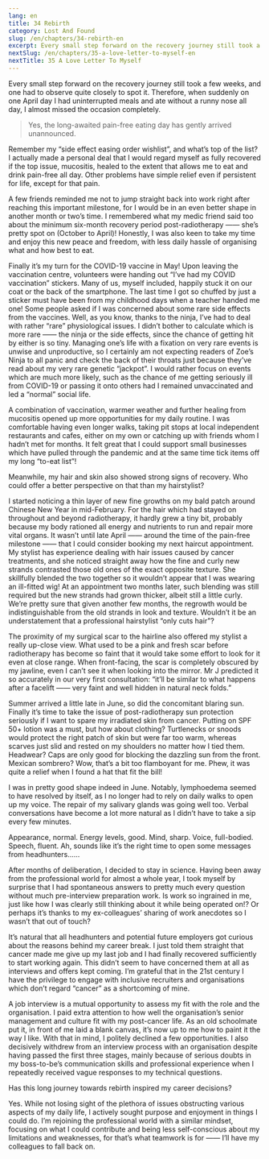 ```yaml
---
lang: en
title: 34 Rebirth
category: Lost And Found
slug: /en/chapters/34-rebirth-en
excerpt: Every small step forward on the recovery journey still took a few weeks, and one had to observe quite closely to spot it.
nextSlug: /en/chapters/35-a-love-letter-to-myself-en
nextTitle: 35 A Love Letter To Myself
---
```


Every small step forward on the recovery journey still took a few weeks, and one had to observe quite closely to spot it. Therefore, when suddenly on one April day I had uninterrupted meals and ate without a runny nose all day, I almost missed the occasion completely.
 
>Yes, the long-awaited pain-free eating day has gently arrived unannounced.

Remember my “side effect easing order wishlist”, and what’s top of the list? I actually made a personal deal that I would regard myself as fully recovered if the top issue, mucositis, healed to the extent that allows me to eat and drink pain-free all day. Other problems have simple relief even if persistent for life, except for that pain.
 
A few friends reminded me not to jump straight back into work right after reaching this important milestone, for I would be in an even better shape in another month or two’s time. I remembered what my medic friend said too about the minimum six-month recovery period post-radiotherapy —— she’s pretty spot on (October to April)! Honestly, I was also keen to take my time and enjoy this new peace and freedom, with less daily hassle of organising what and how best to eat. 
 
Finally it’s my turn for the COVID-19 vaccine in May! Upon leaving the vaccination centre, volunteers were handing out “I’ve had my COVID vaccination” stickers. Many of us, myself included, happily stuck it on our coat or the back of the smartphone. The last time I got so chuffed by just a sticker must have been from my childhood days when a teacher handed me one! Some people asked if I was concerned about some rare side effects from the vaccines. Well, as you know, thanks to the ninja, I’ve had to deal with rather “rare” physiological issues. I didn’t bother to calculate which is more rare —— the ninja or the side effects, since the chance of getting hit by either is so tiny. Managing one’s life with a fixation on very rare events is unwise and unproductive, so I certainly am not expecting readers of Zoe’s Ninja to all panic and check the back of their throats just because they’ve read about my very rare genetic “jackpot”. I would rather focus on events which are much more likely, such as the chance of me getting seriously ill from COVID-19 or passing it onto others had I remained unvaccinated and led a “normal” social life.
 
A combination of vaccination, warmer weather and further healing from mucositis opened up more opportunities for my daily routine. I was comfortable having even longer walks, taking pit stops at local independent restaurants and cafes, either on my own or catching up with friends whom I hadn’t met for months. It felt great that I could support small businesses which have pulled through the pandemic and at the same time tick items off my long “to-eat list”!
 
Meanwhile, my hair and skin also showed strong signs of recovery. Who could offer a better perspective on that than my hairstylist?
 
I started noticing a thin layer of new fine growths on my bald patch around Chinese New Year in mid-February. For the hair which had stayed on throughout and beyond radiotherapy, it hardly grew a tiny bit, probably because my body rationed all energy and nutrients to run and repair more vital organs. It wasn’t until late April —— around the time of the pain-free milestone —— that I could consider booking my next haircut appointment. My stylist has experience dealing with hair issues caused by cancer treatments, and she noticed straight away how the fine and curly new strands contrasted those old ones of the exact opposite texture. She skillfully blended the two together so it wouldn’t appear that I was wearing an ill-fitted wig! At an appointment two months later, such blending was still required but the new strands had grown thicker, albeit still a little curly. We’re pretty sure that given another few months, the regrowth would be indistinguishable from the old strands in look and texture. Wouldn’t it be an understatement that a professional hairstylist “only cuts hair”?
 
The proximity of my surgical scar to the hairline also offered my stylist a really up-close view. What used to be a pink and fresh scar before radiotherapy has become so faint that it would take some effort to look for it even at close range. When front-facing, the scar is completely obscured by my jawline, even I can’t see it when looking into the mirror. Mr J predicted it so accurately in our very first consultation: “it’ll be similar to what happens after a facelift —— very faint and well hidden in natural neck folds.”
 
Summer arrived a little late in June, so did the concomitant blaring sun. Finally it’s time to take the issue of post-radiotherapy sun protection seriously if I want to spare my irradiated skin from cancer. Putting on SPF 50+ lotion was a must, but how about clothing? Turtlenecks or snoods would protect the right patch of skin but were far too warm, whereas scarves just slid and rested on my shoulders no matter how I tied them. Headwear? Caps are only good for blocking the dazzling sun from the front. Mexican sombrero? Wow, that’s a bit too flamboyant for me. Phew, it was quite a relief when I found a hat that fit the bill!
 
I was in pretty good shape indeed in June. Notably, lymphoedema seemed to have resolved by itself, as I no longer had to rely on daily walks to open up my voice. The repair of my salivary glands was going well too. Verbal conversations have become a lot more natural as I didn’t have to take a sip every few minutes.
 
Appearance, normal. Energy levels, good. Mind, sharp. Voice, full-bodied. Speech, fluent. Ah, sounds like it’s the right time to open some messages from headhunters......
 
After months of deliberation, I decided to stay in science. Having been away from the professional world for almost a whole year, I took myself by surprise that I had spontaneous answers to pretty much every question without much pre-interview preparation work. Is work so ingrained in me, just like how I was clearly still thinking about it while being operated on!? Or perhaps it’s thanks to my ex-colleagues’ sharing of work anecdotes so I wasn’t that out of touch?
 
It’s natural that all headhunters and potential future employers got curious about the reasons behind my career break. I just told them straight that cancer made me give up my last job and I had finally recovered sufficiently to start working again. This didn’t seem to have concerned them at all as interviews and offers kept coming. I’m grateful that in the 21st century I have the privilege to engage with inclusive recruiters and organisations which don’t regard “cancer” as a shortcoming of mine.
 
A job interview is a mutual opportunity to assess my fit with the role and the organisation. I paid extra attention to how well the organisation’s senior management and culture fit with my post-cancer life. As an old schoolmate put it, in front of me laid a blank canvas, it’s now up to me how to paint it the way I like. With that in mind, I politely declined a few opportunities. I also decisively withdrew from an interview process with an organisation despite having passed the first three stages, mainly because of serious doubts in my boss-to-be’s communication skills and professional experience when I repeatedly received vague responses to my technical questions.
 
Has this long journey towards rebirth inspired my career decisions?

Yes. While not losing sight of the plethora of issues obstructing various aspects of my daily life, I actively sought purpose and enjoyment in things I could do. I’m rejoining the professional world with a similar mindset, focusing on what I could contribute and being less self-conscious about my limitations and weaknesses, for that’s what teamwork is for —— I’ll have my colleagues to fall back on.
